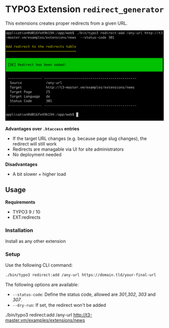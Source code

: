 # TYPO3 Extension `redirect_generator`

This extensions creates proper redirects from a given URL. 

![Add Redirect](Resources/Public/Screenshots/redirect-add.png)

**Advantages over `.htaccess` entries**

- If the target URL changes (e.g. because page slug changes), the redirect will still work
- Redirects are managable via UI for site administrators
- No deployment needed

**Disadvantages**

- A bit slower + higher load

## Usage

**Requirements**

- TYPO3 9 / 10
- EXT:redirects

### Installation
Install as any other extension

### Setup

Use the following CLI command:
```bash
./bin/typo3 redirect:add /any-url https://domain.tld/your-final-url
```

The following options are available:

* `--status-code`: Define the status code, allowed are *301*,*302*, *303* and *307*.
* `--dry-run`: If set, the redirect won't be added

./bin/typo3 redirect:add /any-url http://t3-master.vm/examples/extensions/news
